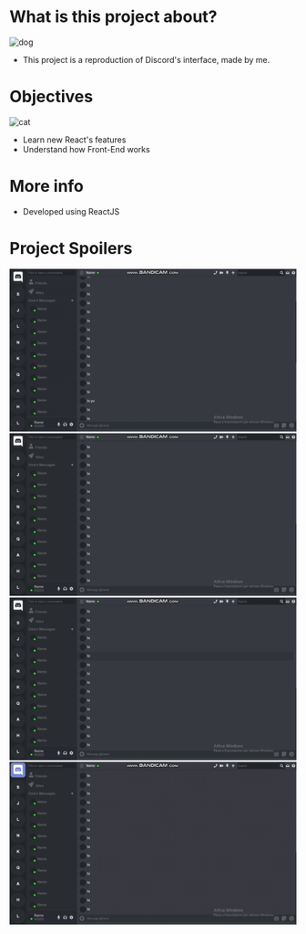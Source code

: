 
# What is this project about?
![dog](https://media.giphy.com/media/1kkxWqT5nvLXupUTwK/giphy.gif)

   - This project is a reproduction of Discord's interface, made by me.

# Objectives
![cat](https://media.giphy.com/media/JIX9t2j0ZTN9S/giphy.gif)
  - Learn new React's features
  - Understand how Front-End works


# More info 

  - Developed using ReactJS

# Project Spoilers

![gif1](gif1.gif)
![gif2](gif2.gif)
![gif3](gif3.gif)
![gif4](gif4.gif)
